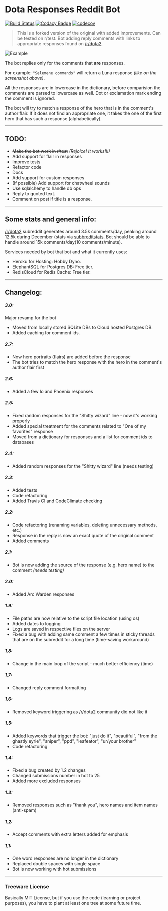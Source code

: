 # Dota Responses Reddit Bot
[![Build Status](https://travis-ci.com/MePsyDuck/DotaResponsesRedditBot.svg?branch=master)](https://travis-ci.com/MePsyDuck/DotaResponsesRedditBot)
[![Codacy Badge](https://api.codacy.com/project/badge/Grade/96e2b3fd0dfd495f87fda7dfad5fb545)](https://app.codacy.com/app/MePsyDuck/DotaResponsesRedditBot?utm_source=github.com&utm_medium=referral&utm_content=MePsyDuck/DotaResponsesRedditBot&utm_campaign=Badge_Grade_Dashboard)
[![codecov](https://codecov.io/gh/MePsyDuck/DotaResponsesRedditBot/branch/master/graph/badge.svg)](https://codecov.io/gh/MePsyDuck/DotaResponsesRedditBot)

> This is a forked version of the original with added improvements. Can be tested on r/test.
Bot adding reply comments with links to appropriate responses found on [/r/dota2](https://www.reddit.com/r/DotA2).

![Example](https://i.imgur.com/PAcg57z.png)

The bot replies only for the comments that **are** responses. 

For example: `"Selemene commands"` will return a Luna response *(like on the screenshot above)*. 

All the responses are in lowercase in the dictionary, before comparision the comments are parsed to lowercase as well. Dot or exclamation mark ending the comment is ignored.

The bot will try to match a response of the hero that is in the comment's author flair. If it does not find an appropriate one, it takes the one of the first hero that has such a response (alphabetically).


---
## TODO:
* ~~Make the bot work in r/test~~ _(Rejoice! It works!!!)_
* Add support for flair in responses
* Improve tests
* Refactor code
* Docs
* Add support for custom responses
* (If possible) Add support for chatwheel sounds
* Use sqlalchemy to handle db ops
* Reply to quoted text.
* Comment on post if title is a response.


---
## Some stats and general info:
[/r/dota2](https://www.reddit.com/r/DotA2) subreddit generates around 3.5k comments/day, 
peaking around 12.5k during December (stats via [subbreditstats](https://subredditstats.com/r/dota2). 
Bot should be able to handle around 15k comments/day(10 comments/minute).

Services needed by bot that bot and what it currently uses:
* Heroku for Hosting: Hobby Dyno.
* ElephantSQL for Postgres DB: Free tier.
* RedisCloud for Redis Cache: Free tier.


---
## Changelog:

##### 3.0:
Major revamp for the bot
* Moved from locally stored SQLite DBs to Cloud hosted Postgres DB.
* Added caching for comment ids.

##### 2.7:
* Now hero portraits (flairs) are added before the response
* The bot tries to match the hero response with the hero in the comment's author flair first

##### 2.6:
* Added a few Io and Phoenix responses

##### 2.5:
* Fixed random responses for the "Shitty wizard" line - now it's working properly
* Added special treatment for the comments related to "One of my favorites" response
* Moved from a dictionary for responses and a list for comment ids to databases

##### 2.4:
* Added random responses for the "Shitty wizard" line (needs testing)

##### 2.3:
* Added tests
* Code refactoring
* Added Travis CI and CodeClimate checking

##### 2.2:
* Code refactoring (renaming variables, deleting unnecessary methods, etc.)
* Response in the reply is now an exact quote of the original comment
* Added comments

##### 2.1:
* Bot is now adding the source of the response (e.g. hero name) to the comment *(needs testing)*

##### 2.0:
* Added Arc Warden responses

##### 1.9:
* File paths are now relative to the script file location (using os)
* Added dates to logging
* Logs are saved in respective files on the server
* Fixed a bug with adding same comment a few times in sticky threads that are on the subreddit for a long time (time-saving workaround)

##### 1.8:
* Change in the main loop of the script - much better efficiency (time)

##### 1.7:
* Changed reply comment formatting

##### 1.6:
* Removed keyword triggering as /r/dota2 community did not like it

##### 1.5:
* Added keywords that trigger the bot: "just do it", "beautiful", "from the ghastly eyrie", "sniper", "ppd", "leafeator", "ur/your brother"
* Code refactoring

##### 1.4:
* Fixed a bug created by 1.2 changes
* Changed submissions number in hot to 25
* Added more excluded responses

##### 1.3:
* Removed responses such as "thank you", hero names and item names (anti-spam)

##### 1.2:
* Accept comments with extra letters added for emphasis

##### 1.1:
* One word responses are no longer in the dictionary
* Replaced double spaces with single space
* Bot is now working with hot submissions

---
### Treeware License
Basically MIT License, but if you use the code (learning or project purposes), you have to plant at least one tree at some future time.
